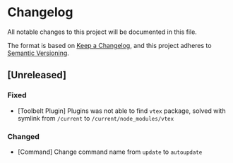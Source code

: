 # Changelog
All notable changes to this project will be documented in this file.

The format is based on [Keep a Changelog](https://keepachangelog.com/en/1.0.0/),
and this project adheres to [Semantic Versioning](https://semver.org/spec/v2.0.0.html).

## [Unreleased]

### Fixed
- [Toolbelt Plugin] Plugins was not able to find `vtex` package, solved with symlink from `/current` to `/current/node_modules/vtex`

### Changed
- [Command] Change command name from `update` to `autoupdate`
